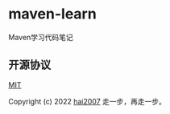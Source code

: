 # maven-learn
Maven学习代码笔记

开源协议
---------------------------------------
[MIT](https://github.com/agile-contrib/maven-learn/blob/master/LICENSE)

Copyright (c) 2022 [hai2007](https://hai2007.gitee.io/sweethome/) 走一步，再走一步。
